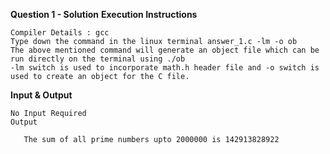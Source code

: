 **Question 1 - Solution**
**Execution Instructions**

    Compiler Details : gcc
    Type down the command in the linux terminal answer_1.c -lm -o ob
    The above mentioned command will generate an object file which can be run directly on the terminal using ./ob
    -lm switch is used to incorporate math.h header file and -o switch is used to create an object for the C file.

**Input & Output**

    No Input Required
    Output

       The sum of all prime numbers upto 2000000 is 142913828922
